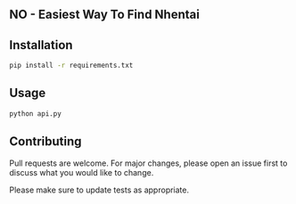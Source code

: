 ## NO - Easiest Way To Find Nhentai

## Installation

```bash
pip install -r requirements.txt
```

## Usage

```python
python api.py
```

## Contributing

Pull requests are welcome. For major changes, please open an issue first to discuss what you would like to change.

Please make sure to update tests as appropriate.
